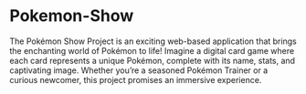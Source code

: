 # Pokemon-Show
 The Pokémon Show Project is an exciting web-based application that brings the enchanting world of Pokémon to life! Imagine a digital card game where each card represents a unique Pokémon, complete with its name, stats, and captivating image. Whether you’re a seasoned Pokémon Trainer or a curious newcomer, this project promises an immersive experience.
